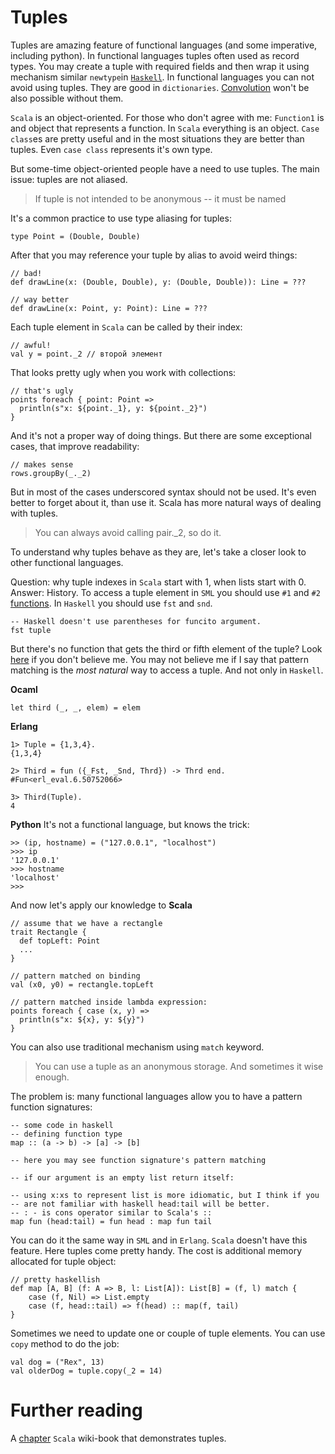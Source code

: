 Tuples
======
Tuples are amazing feature of functional languages (and some imperative,
including python). In functional languages tuples often used as record types.
You may create a tuple with required fields and then wrap it using mechanism
similar `newtype`in [`Haskell`](haskell_newtype). In functional languages you
can not avoid using tuples. They are good in `dictionaries`.
[Convolution](convolution) won't be also possible without them.

`Scala` is an object-oriented. For those who don't agree with me: `Function1` is
and object that represents a function. In `Scala` everything is an object.
`Case class`es are pretty useful and in the most situations they are better than
tuples. Even `case class` represents it's own type.

But some-time object-oriented people have a need to use tuples. The main issue:
tuples are not aliased.

> If tuple is not intended to be anonymous -- it must be named

It's a common practice to use type aliasing for tuples:

    type Point = (Double, Double)

After that you may reference your tuple by alias to avoid weird things:

    // bad!
    def drawLine(x: (Double, Double), y: (Double, Double)): Line = ???

    // way better
    def drawLine(x: Point, y: Point): Line = ???


Each tuple element in `Scala` can be called by their index:

    // awful!
    val y = point._2 // второй элемент

That looks pretty ugly when you work with collections:

    // that's ugly
    points foreach { point: Point =>
      println(s"x: ${point._1}, y: ${point._2}")
    }

And it's not a proper way of doing things. But there are some exceptional cases,
that improve readability:

    // makes sense
    rows.groupBy(_._2)

But in most of the cases underscored syntax should not be used. It's even better
to forget about it, than use it. Scala has more natural ways of dealing with
tuples.

> You can always avoid calling pair._2, so do it.

To understand why tuples behave as they are, let's take a closer look to other
functional languages.

Question: why tuple indexes in `Scala` start with 1, when lists start with 0.
Answer: History. To access a tuple element in `SML` you should use `#1` and `#2`
[functions](tuples_in_sml). In `Haskell` you should use `fst` and `snd`.

    -- Haskell doesn't use parentheses for funcito argument.
    fst tuple

But there's no function that gets the third or fifth element of the tuple? Look
[here](tuples_in_haskell) if you don't believe me. You may not believe me if I
say that pattern matching is the *most natural* way to access a tuple. And not
only in `Haskell`.

**Ocaml**

    let third (_, _, elem) = elem

**Erlang**

    1> Tuple = {1,3,4}.
    {1,3,4}

    2> Third = fun ({_Fst, _Snd, Thrd}) -> Thrd end.
    #Fun<erl_eval.6.50752066>

    3> Third(Tuple).
    4

**Python**
It's not a functional language, but knows the trick:

    >> (ip, hostname) = ("127.0.0.1", "localhost")
    >>> ip
    '127.0.0.1'
    >>> hostname
    'localhost'
    >>>

And now let's apply our knowledge to **Scala**

    // assume that we have a rectangle
    trait Rectangle {
      def topLeft: Point
      ...
    }

    // pattern matched on binding
    val (x0, y0) = rectangle.topLeft

    // pattern matched inside lambda expression:
    points foreach { case (x, y) =>
      println(s"x: ${x}, y: ${y}")
    }

You can also use traditional mechanism using `match` keyword.

> You can use a tuple as an anonymous storage. And sometimes it wise enough.

The problem is: many functional languages allow you to have a pattern function
signatures:

    -- some code in haskell
    -- defining function type
    map :: (a -> b) -> [a] -> [b]

    -- here you may see function signature's pattern matching

    -- if our argument is an empty list return itself:

    -- using x:xs to represent list is more idiomatic, but I think if you
    -- are not familiar with haskell head:tail will be better.
    -- : - is cons operator similar to Scala's ::
    map fun (head:tail) = fun head : map fun tail

You can do it the same way in `SML` and in `Erlang`. `Scala` doesn't have this
feature. Here tuples come pretty handy. The cost is additional memory allocated
for tuple object:

    // pretty haskellish
    def map [A, B] (f: A => B, l: List[A]): List[B] = (f, l) match {
        case (f, Nil) => List.empty
        case (f, head::tail) => f(head) :: map(f, tail)
    }

Sometimes we need to update one or couple of tuple elements. You can use `copy`
method to do the job:

    val dog = ("Rex", 13)
    val olderDog = tuple.copy(_2 = 14)


Further reading
===============
A [chapter][scala-wiki-tuples] `Scala` wiki-book that demonstrates tuples.

[scala-wiki-tuples]: https://en.wikibooks.org/wiki/Scala/Tuples
[convolution]: https://en.wikipedia.org/wiki/Convolution_(computer_science)
[tuples_in_haskell]: http://stackoverflow.com/questions/15558278/how-to-get-nth-element-from-a-10-tuple-in-haskell
[tuples_in_sml]: http://www.cs.cornell.edu/courses/cs312/2004fa/lectures/lecture3.htm
[haskell_newtype]: https://wiki.haskell.org/Newtype

